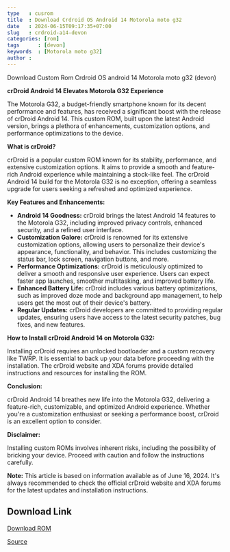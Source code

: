 ```yaml
---
type   : cusrom
title  : Download Crdroid OS Android 14 Motorola moto g32
date   : 2024-06-15T09:17:35+07:00
slug   : crdroid-a14-devon
categories: [rom]
tags      : [devon]
keywords  : [Motorola moto g32]
author : 
---
```


Download Custom Rom Crdroid OS android 14 Motorola moto g32 (devon)

**crDroid Android 14 Elevates Motorola G32 Experience**

The Motorola G32, a budget-friendly smartphone known for its decent performance and features, has received a significant boost with the release of crDroid Android 14. This custom ROM, built upon the latest Android version, brings a plethora of enhancements, customization options, and performance optimizations to the device.

**What is crDroid?**

crDroid is a popular custom ROM known for its stability, performance, and extensive customization options. It aims to provide a smooth and feature-rich Android experience while maintaining a stock-like feel. The crDroid Android 14 build for the Motorola G32 is no exception, offering a seamless upgrade for users seeking a refreshed and optimized experience.

**Key Features and Enhancements:**

* **Android 14 Goodness:** crDroid brings the latest Android 14 features to the Motorola G32, including improved privacy controls, enhanced security, and a refined user interface.
* **Customization Galore:** crDroid is renowned for its extensive customization options, allowing users to personalize their device's appearance, functionality, and behavior. This includes customizing the status bar, lock screen, navigation buttons, and more.
* **Performance Optimizations:** crDroid is meticulously optimized to deliver a smooth and responsive user experience. Users can expect faster app launches, smoother multitasking, and improved battery life.
* **Enhanced Battery Life:** crDroid includes various battery optimizations, such as improved doze mode and background app management, to help users get the most out of their device's battery.
* **Regular Updates:** crDroid developers are committed to providing regular updates, ensuring users have access to the latest security patches, bug fixes, and new features.

**How to Install crDroid Android 14 on Motorola G32:**

Installing crDroid requires an unlocked bootloader and a custom recovery like TWRP. It is essential to back up your data before proceeding with the installation. The crDroid website and XDA forums provide detailed instructions and resources for installing the ROM.

**Conclusion:**

crDroid Android 14 breathes new life into the Motorola G32, delivering a feature-rich, customizable, and optimized Android experience. Whether you're a customization enthusiast or seeking a performance boost, crDroid is an excellent option to consider.

**Disclaimer:**

Installing custom ROMs involves inherent risks, including the possibility of bricking your device. Proceed with caution and follow the instructions carefully.



**Note:** This article is based on information available as of June 16, 2024. It's always recommended to check the official crDroid website and XDA forums for the latest updates and installation instructions.

## Download Link
[Download ROM](https://sourceforge.net/projects/crdroid/files/devon/10.x/)

[Source](https://crdroid.net/devon/10)